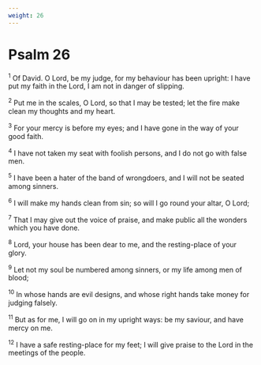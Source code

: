 ```yaml
---
weight: 26
---
```


# Psalm 26

<sup>1</sup> Of David. O Lord, be my judge, for my behaviour has been upright: I have put my faith in the Lord, I am not in danger of slipping. 

<sup>2</sup> Put me in the scales, O Lord, so that I may be tested; let the fire make clean my thoughts and my heart. 

<sup>3</sup> For your mercy is before my eyes; and I have gone in the way of your good faith. 

<sup>4</sup> I have not taken my seat with foolish persons, and I do not go with false men. 

<sup>5</sup> I have been a hater of the band of wrongdoers, and I will not be seated among sinners. 

<sup>6</sup> I will make my hands clean from sin; so will I go round your altar, O Lord; 

<sup>7</sup> That I may give out the voice of praise, and make public all the wonders which you have done. 

<sup>8</sup> Lord, your house has been dear to me, and the resting-place of your glory. 

<sup>9</sup> Let not my soul be numbered among sinners, or my life among men of blood; 

<sup>10</sup> In whose hands are evil designs, and whose right hands take money for judging falsely. 

<sup>11</sup> But as for me, I will go on in my upright ways: be my saviour, and have mercy on me. 

<sup>12</sup> I have a safe resting-place for my feet; I will give praise to the Lord in the meetings of the people. 


